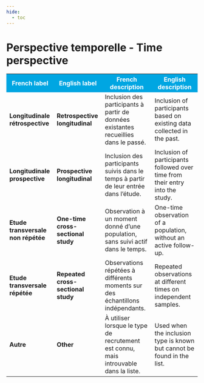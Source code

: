 ```yaml
---
hide:
  - toc
---
```


# Perspective temporelle - Time perspective


<table>
  <tr BGCOLOR="#00a6e2">
    <th style="color:#FFFFFF;">French label</th>
    <th style="color:#FFFFFF;">English label</th>
    <th style="color:#FFFFFF;">French description</th>
    <th style="color:#FFFFFF;">English description</th>
  </tr>
  <tr>
    <td><b>Longitudinale rétrospective</b></td>
    <td><b>Retrospective longitudinal</b></td>
    <td>Inclusion des participants à partir de données existantes recueillies dans le passé.</td>
    <td>Inclusion of participants based on existing data collected in the past.</td>
  </tr>
    <tr>
    <td><b>Longitudinale prospective</b></td>
    <td><b>Prospective longitudinal</b></td>
    <td>Inclusion des participants suivis dans le temps à partir de leur entrée dans l’étude.</td>
    <td>Inclusion of participants followed over time from their entry into the study.</td>
  </tr>
    <tr>
    <td><b>Etude transversale non répétée</b></td>
    <td><b>One-time cross-sectional study</b></td>
    <td>Observation à un moment donné d’une population, sans suivi actif dans le temps.</td>
    <td>One-time observation of a population, without an active follow-up.</td>
  </tr>
    <tr>
    <td><b>Etude transversale répétée</b></td>
    <td><b>Repeated cross-sectional study</b></td>
    <td>Observations répétées à différents moments sur des échantillons indépendants.</td>
    <td>Repeated observations at different times on independent samples.</td>
  </tr>
    <tr>
    <td><b>Autre</b></td>
    <td><b>Other</b></td>
    <td>À utiliser lorsque le type de recrutement est connu, mais introuvable dans la liste.</td>
    <td>Used when the inclusion type is known but cannot be found in the list.</td>
  </tr>
  </table>